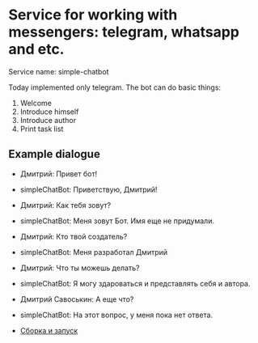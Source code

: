 # Service for working with messengers: telegram, whatsapp and etc.
Service name: simple-chatbot

Today implemented only telegram.
The bot can do basic things:
1. Welcome
2. Introduce himself
3. Introduce author
4. Print task list

## Example dialogue

* Дмитрий: Привет бот!
* simpleChatBot: Приветствую, Дмитрий!
* Дмитрий: Как тебя зовут?
* simpleChatBot: Меня зовут Бот. Имя еще не придумали.
* Дмитрий: Кто твой создатель?
* simpleChatBot: Меня разработал Дмитрий
* Дмитрий: Что ты можешь делать?
* simpleChatBot: Я могу здароваться и представлять себя и автора.
* Дмитрий Савоськин: А еще что?
* simpleChatBot: На этот вопрос, у меня пока нет ответа.

* [Сборка и запуск](docs/BuildAndRun.md)
